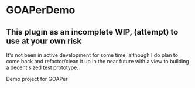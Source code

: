 # GOAPerDemo

## This plugin as an incomplete WIP, (attempt) to use at your own risk

It's not been in active development for some time, although I do plan to come back and refactor/clean it up in the near future with a view to building a decent sized test prototype.

Demo project for GOAPer
